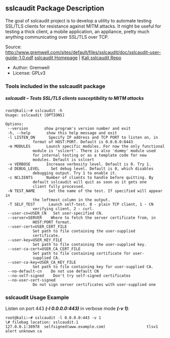 ## sslcaudit Package Description

The goal of sslcaudit project is to develop a utility to automate testing SSL/TLS clients for resistance against MITM attacks. It might be useful for testing a thick client, a mobile application, an appliance, pretty much anything communicating over SSL/TLS over TCP.

Source: http://www.gremwell.com/sites/default/files/sslcaudit/doc/sslcaudit-user-guide-1.0.pdf
[sslcaudit Homepage](http://www.gremwell.com/sslcaudit_v1_0) | [Kali sslcaudit Repo](https://gitlab.com/kalilinux/packages/sslcaudit.git;a=summary)

- Author: Gremwell
- License: GPLv3

### Tools included in the sslcaudit package

##### sslcaudit – Tests SSL/TLS clients susceptibility to MITM attacks

```
root@kali:~# sslcaudit -h
Usage: sslcaudit [OPTIONS]

Options:
 --version       show program's version number and exit
 -h, --help       show this help message and exit
 -l LISTEN_ON      Specify IP address and TCP PORT to listen on, in
            format of HOST:PORT. Default is 0.0.0.0:8443
 -m MODULES       Launch specific modules. For now the only functional
            module is 'sslcert'. There is also 'dummy' module used
            for internal testing or as a template code for new
            modules. Default is sslcert
 -v VERBOSE       Increase verbosity level. Default is 0. Try 1.
 -d DEBUG_LEVEL     Set debug level. Default is 0, which disables
            debugging output. Try 1 to enable it.
 -c NCLIENTS      Number of clients to handle before quitting. By
            default sslcaudit will quit as soon as it gets one
            client fully processed.
 -N TEST_NAME      Set the name of the test. If specified will appear in
            the leftmost column in the output.
 -T SELF_TEST      Launch self-test. 0 - plain TCP client, 1 - CN
            verifying client, 2 - curl.
 --user-cn=USER_CN   Set user-specified CN.
 --server=SERVER    Where to fetch the server certificate from, in
            HOST:PORT format.
 --user-cert=USER_CERT_FILE
            Set path to file containing the user-supplied
            certificate.
 --user-key=USER_KEY_FILE
            Set path to file containing the user-supplied key.
 --user-ca-cert=USER_CA_CERT_FILE
            Set path to file containing certificate for user-
            supplied CA.
 --user-ca-key=USER_CA_KEY_FILE
            Set path to file containing key for user-supplied CA.
 --no-default-cn    Do not use default CN
 --no-self-signed    Don't try self-signed certificates
 --no-user-cert-signed
            Do not sign server certificates with user-supplied one
```

### sslcaudit Usage Example

Listen on port 443 ***(-l 0.0.0.0:443)*** in verbose mode ***(-v 1)***:

```
root@kali:~# sslcaudit -l 0.0.0.0:443 -v 1
\# filebag location: sslcaudit.1
127.0.0.1:38978  selfsigned(www.example.com)                  tlsv1 alert unknown ca
```
